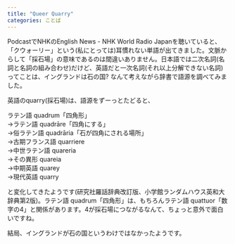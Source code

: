 ```yaml
---
title: "Queer Quarry"
categories: ことば
---
```


PodcastでNHKのEnglish News - NHK World Radio Japanを聴いていると、「クウォーリー」という(私にとっては)耳慣れない単語が出てきました。文脈からして「採石場」の意味であるのは間違いありません。日本語では二次名詞(名詞と名詞の組み合わせ)だけど、英語だと一次名詞(それ以上分解できない名詞)ってことは、イングランドは石の国? なんて考えながら辞書で語源を調べてみました。

英語のquarry(採石場)は、語源をずーっとたどると、

ラテン語 quadrum「四角形」  
→ラテン語 quadrāre「四角にする」  
→俗ラテン語 quadrāria「石が四角にされる場所」  
→古期フランス語 quarriere  
→中世ラテン語 quareria  
→その異形 quareia  
→中期英語 quarey  
→現代英語 quarry

と変化してきたようです(研究社羅話辞典改訂版、小学館ランダムハウス英和大辞典第2版)。ラテン語 quadrum「四角形」は、もちろんラテン語 quattuor「数字の4」と関係があります。4が採石場につながるなんて、ちょっと意外で面白いですね。

結局、イングランドが石の国というわけではなかったようです。
